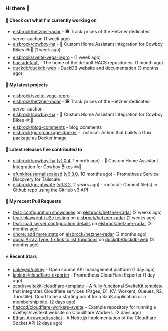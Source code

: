 ### Hi there 👋

#### 👷 Check out what I'm currently working on

- [elsbrock/hetzner-radar](https://github.com/elsbrock/hetzner-radar) - :detective: Track prices of the Hetzner dedicated server auction (1 week ago)
- [elsbrock/cowboy-ha](https://github.com/elsbrock/cowboy-ha) - 🤠 Custom Home Assistant Integration for Cowboy Bikes 🚲💨 (1 week ago)
- [elsbrock/svelte-vega-repro](https://github.com/elsbrock/svelte-vega-repro) -  (1 week ago)
- [hacs/default](https://github.com/hacs/default) - The home of the default HACS repositories. (1 month ago)
- [duckdb/duckdb-web](https://github.com/duckdb/duckdb-web) - DuckDB website and documentation (3 months ago)

#### 🌱 My latest projects

- [elsbrock/svelte-vega-repro](https://github.com/elsbrock/svelte-vega-repro) - 
- [elsbrock/hetzner-radar](https://github.com/elsbrock/hetzner-radar) - :detective: Track prices of the Hetzner dedicated server auction
- [elsbrock/cowboy-ha](https://github.com/elsbrock/cowboy-ha) - 🤠 Custom Home Assistant Integration for Cowboy Bikes 🚲💨
- [elsbrock/blog-comments](https://github.com/elsbrock/blog-comments) - blog comments
- [elsbrock/guix-package-docker](https://github.com/elsbrock/guix-package-docker) - :octocat: Action that builds a Guix package as Docker image

#### 🔭 Latest releases I've contributed to

- [elsbrock/cowboy-ha](https://github.com/elsbrock/cowboy-ha) ([v1.0.4](https://github.com/elsbrock/cowboy-ha/releases/tag/v1.0.4), 1 month ago) - 🤠 Custom Home Assistant Integration for Cowboy Bikes 🚲💨
- [cfunkhouser/tailscalesd](https://github.com/cfunkhouser/tailscalesd) ([v0.3.0](https://github.com/cfunkhouser/tailscalesd/releases/tag/v0.3.0), 10 months ago) - Prometheus Service Discovery for Tailscale
- [elsbrock/go-ghwrite](https://github.com/elsbrock/go-ghwrite) ([v0.3.2](https://github.com/elsbrock/go-ghwrite/releases/tag/v0.3.2), 2 years ago) - :octocat: Commit file(s) in Github repo using the GitHub v3 API

#### 🔨 My recent Pull Requests

- [feat: configuration showcases](https://github.com/elsbrock/hetzner-radar/pull/57) on [elsbrock/hetzner-radar](https://github.com/elsbrock/hetzner-radar) (2 weeks ago)
- [feat: playwright e2e testing](https://github.com/elsbrock/hetzner-radar/pull/54) on [elsbrock/hetzner-radar](https://github.com/elsbrock/hetzner-radar) (2 weeks ago)
- [feat: load server configuration details](https://github.com/elsbrock/hetzner-radar/pull/13) on [elsbrock/hetzner-radar](https://github.com/elsbrock/hetzner-radar) (3 months ago)
- [chore: add more stats](https://github.com/elsbrock/hetzner-radar/pull/12) on [elsbrock/hetzner-radar](https://github.com/elsbrock/hetzner-radar) (3 months ago)
- [docs: Array Type: fix link to list functions](https://github.com/duckdb/duckdb-web/pull/3370) on [duckdb/duckdb-web](https://github.com/duckdb/duckdb-web) (3 months ago)

#### ⭐ Recent Stars

- [unkeyed/unkey](https://github.com/unkeyed/unkey) - Open source API management platform (1 day ago)
- [lablabs/cloudflare-exporter](https://github.com/lablabs/cloudflare-exporter) - Prometheus CloudFlare Exporter (1 day ago)
- [zcsd/sveltekit-cloudflare-template](https://github.com/zcsd/sveltekit-cloudflare-template) - A fully functional SvelteKit template that integrates Cloudflare services (Pages, D1, KV, Workers, Queues, R2, Turnstile). Good to be a starting point for a SaaS application or a membership site. (2 days ago)
- [hazcod/cloudflare-workers-svelte](https://github.com/hazcod/cloudflare-workers-svelte) - Example repository for running a sveltejs/sveltekit website on Cloudflare Workers. (2 days ago)
- [Ethan-Arrowood/socket](https://github.com/Ethan-Arrowood/socket) - A Node.js Implementation of the Cloudflare Socket API  (2 days ago)
